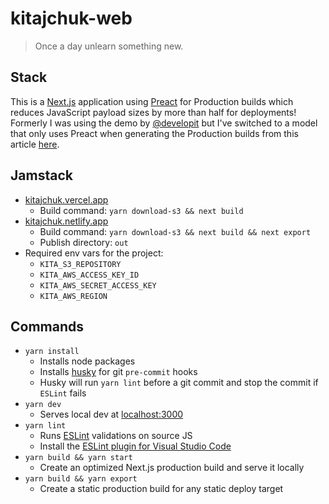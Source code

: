 kitajchuk-web
=============

> Once a day unlearn something new.

## Stack

This is a [Next.js](https://nextjs.org) application using [Preact](https://preactjs.com/) for Production builds which reduces JavaScript payload sizes by more than half for deployments! Formerly I was using the demo by [@developit](https://github.com/developit/nextjs-preact-demo) but I've switched to a model that only uses Preact when generating the Production builds from this article [here](https://darrenwhite.dev/blog/nextjs-replace-react-with-preact).

## Jamstack

- [kitajchuk.vercel.app](https://kitajchuk.vercel.app/)
  - Build command: `yarn download-s3 && next build`
- [kitajchuk.netlify.app](https://kitajchuk.netlify.app/)
  - Build command: `yarn download-s3 && next build && next export`
  - Publish directory: `out`
- Required env vars for the project:
  - `KITA_S3_REPOSITORY`
  - `KITA_AWS_ACCESS_KEY_ID`
  - `KITA_AWS_SECRET_ACCESS_KEY`
  - `KITA_AWS_REGION`

## Commands

- `yarn install`
  - Installs node packages
  - Installs [husky](https://typicode.github.io/husky/) for git `pre-commit` hooks
  - Husky will run `yarn lint` before a git commit and stop the commit if `ESLint` fails
- `yarn dev`
  - Serves local dev at [localhost:3000](http://localhost:3000)
- `yarn lint`
  - Runs [ESLint](https://eslint.org/) validations on source JS
  - Install the [ESLint plugin for Visual Studio Code](https://marketplace.visualstudio.com/items?itemName=dbaeumer.vscode-eslint&ssr=false#overview)
- `yarn build && yarn start`
  - Create an optimized Next.js production build and serve it locally
- `yarn build && yarn export`
  - Create a static production build for any static deploy target 